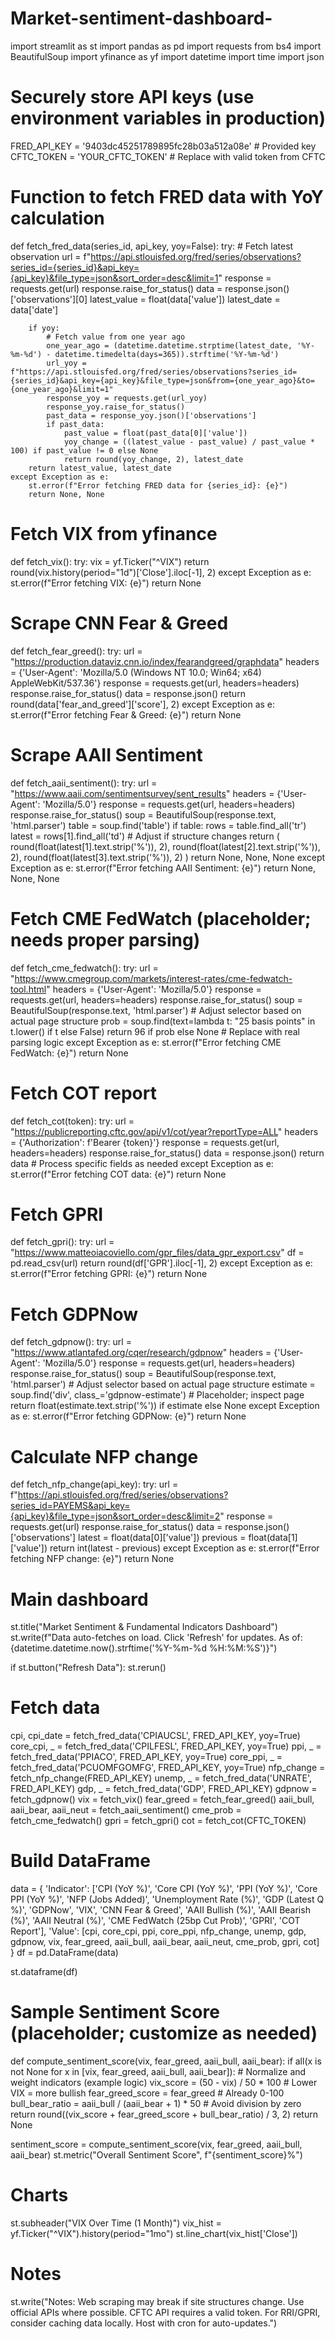 # Market-sentiment-dashboard-
import streamlit as st
import pandas as pd
import requests
from bs4 import BeautifulSoup
import yfinance as yf
import datetime
import time
import json

# Securely store API keys (use environment variables in production)
FRED_API_KEY = '9403dc45251789895fc28b03a512a08e'  # Provided key
CFTC_TOKEN = 'YOUR_CFTC_TOKEN'  # Replace with valid token from CFTC

# Function to fetch FRED data with YoY calculation
def fetch_fred_data(series_id, api_key, yoy=False):
    try:
        # Fetch latest observation
        url = f"https://api.stlouisfed.org/fred/series/observations?series_id={series_id}&api_key={api_key}&file_type=json&sort_order=desc&limit=1"
        response = requests.get(url)
        response.raise_for_status()
        data = response.json()['observations'][0]
        latest_value = float(data['value'])
        latest_date = data['date']

        if yoy:
            # Fetch value from one year ago
            one_year_ago = (datetime.datetime.strptime(latest_date, '%Y-%m-%d') - datetime.timedelta(days=365)).strftime('%Y-%m-%d')
            url_yoy = f"https://api.stlouisfed.org/fred/series/observations?series_id={series_id}&api_key={api_key}&file_type=json&from={one_year_ago}&to={one_year_ago}&limit=1"
            response_yoy = requests.get(url_yoy)
            response_yoy.raise_for_status()
            past_data = response_yoy.json()['observations']
            if past_data:
                past_value = float(past_data[0]['value'])
                yoy_change = ((latest_value - past_value) / past_value * 100) if past_value != 0 else None
                return round(yoy_change, 2), latest_date
        return latest_value, latest_date
    except Exception as e:
        st.error(f"Error fetching FRED data for {series_id}: {e}")
        return None, None

# Fetch VIX from yfinance
def fetch_vix():
    try:
        vix = yf.Ticker("^VIX")
        return round(vix.history(period="1d")['Close'].iloc[-1], 2)
    except Exception as e:
        st.error(f"Error fetching VIX: {e}")
        return None

# Scrape CNN Fear & Greed
def fetch_fear_greed():
    try:
        url = "https://production.dataviz.cnn.io/index/fearandgreed/graphdata"
        headers = {'User-Agent': 'Mozilla/5.0 (Windows NT 10.0; Win64; x64) AppleWebKit/537.36'}
        response = requests.get(url, headers=headers)
        response.raise_for_status()
        data = response.json()
        return round(data['fear_and_greed']['score'], 2)
    except Exception as e:
        st.error(f"Error fetching Fear & Greed: {e}")
        return None

# Scrape AAII Sentiment
def fetch_aaii_sentiment():
    try:
        url = "https://www.aaii.com/sentimentsurvey/sent_results"
        headers = {'User-Agent': 'Mozilla/5.0'}
        response = requests.get(url, headers=headers)
        response.raise_for_status()
        soup = BeautifulSoup(response.text, 'html.parser')
        table = soup.find('table')
        if table:
            rows = table.find_all('tr')
            latest = rows[1].find_all('td')  # Adjust if structure changes
            return (
                round(float(latest[1].text.strip('%')), 2),
                round(float(latest[2].text.strip('%')), 2),
                round(float(latest[3].text.strip('%')), 2)
            )
        return None, None, None
    except Exception as e:
        st.error(f"Error fetching AAII Sentiment: {e}")
        return None, None, None

# Fetch CME FedWatch (placeholder; needs proper parsing)
def fetch_cme_fedwatch():
    try:
        url = "https://www.cmegroup.com/markets/interest-rates/cme-fedwatch-tool.html"
        headers = {'User-Agent': 'Mozilla/5.0'}
        response = requests.get(url, headers=headers)
        response.raise_for_status()
        soup = BeautifulSoup(response.text, 'html.parser')
        # Adjust selector based on actual page structure
        prob = soup.find(text=lambda t: "25 basis points" in t.lower() if t else False)
        return 96 if prob else None  # Replace with real parsing logic
    except Exception as e:
        st.error(f"Error fetching CME FedWatch: {e}")
        return None

# Fetch COT report
def fetch_cot(token):
    try:
        url = "https://publicreporting.cftc.gov/api/v1/cot/year?reportType=ALL"
        headers = {'Authorization': f'Bearer {token}'}
        response = requests.get(url, headers=headers)
        response.raise_for_status()
        data = response.json()
        return data  # Process specific fields as needed
    except Exception as e:
        st.error(f"Error fetching COT data: {e}")
        return None

# Fetch GPRI
def fetch_gpri():
    try:
        url = "https://www.matteoiacoviello.com/gpr_files/data_gpr_export.csv"
        df = pd.read_csv(url)
        return round(df['GPR'].iloc[-1], 2)
    except Exception as e:
        st.error(f"Error fetching GPRI: {e}")
        return None

# Fetch GDPNow
def fetch_gdpnow():
    try:
        url = "https://www.atlantafed.org/cqer/research/gdpnow"
        headers = {'User-Agent': 'Mozilla/5.0'}
        response = requests.get(url, headers=headers)
        response.raise_for_status()
        soup = BeautifulSoup(response.text, 'html.parser')
        # Adjust selector based on actual page structure
        estimate = soup.find('div', class_='gdpnow-estimate')  # Placeholder; inspect page
        return float(estimate.text.strip('%')) if estimate else None
    except Exception as e:
        st.error(f"Error fetching GDPNow: {e}")
        return None

# Calculate NFP change
def fetch_nfp_change(api_key):
    try:
        url = f"https://api.stlouisfed.org/fred/series/observations?series_id=PAYEMS&api_key={api_key}&file_type=json&sort_order=desc&limit=2"
        response = requests.get(url)
        response.raise_for_status()
        data = response.json()['observations']
        latest = float(data[0]['value'])
        previous = float(data[1]['value'])
        return int(latest - previous)
    except Exception as e:
        st.error(f"Error fetching NFP change: {e}")
        return None

# Main dashboard
st.title("Market Sentiment & Fundamental Indicators Dashboard")
st.write(f"Data auto-fetches on load. Click 'Refresh' for updates. As of: {datetime.datetime.now().strftime('%Y-%m-%d %H:%M:%S')}")

if st.button("Refresh Data"):
    st.rerun()

# Fetch data
cpi, cpi_date = fetch_fred_data('CPIAUCSL', FRED_API_KEY, yoy=True)
core_cpi, _ = fetch_fred_data('CPILFESL', FRED_API_KEY, yoy=True)
ppi, _ = fetch_fred_data('PPIACO', FRED_API_KEY, yoy=True)
core_ppi, _ = fetch_fred_data('PCUOMFGOMFG', FRED_API_KEY, yoy=True)
nfp_change = fetch_nfp_change(FRED_API_KEY)
unemp, _ = fetch_fred_data('UNRATE', FRED_API_KEY)
gdp, _ = fetch_fred_data('GDP', FRED_API_KEY)
gdpnow = fetch_gdpnow()
vix = fetch_vix()
fear_greed = fetch_fear_greed()
aaii_bull, aaii_bear, aaii_neut = fetch_aaii_sentiment()
cme_prob = fetch_cme_fedwatch()
gpri = fetch_gpri()
cot = fetch_cot(CFTC_TOKEN)

# Build DataFrame
data = {
    'Indicator': ['CPI (YoY %)', 'Core CPI (YoY %)', 'PPI (YoY %)', 'Core PPI (YoY %)', 'NFP (Jobs Added)', 'Unemployment Rate (%)',
                  'GDP (Latest Q %)', 'GDPNow', 'VIX', 'CNN Fear & Greed', 'AAII Bullish (%)', 'AAII Bearish (%)', 'AAII Neutral (%)',
                  'CME FedWatch (25bp Cut Prob)', 'GPRI', 'COT Report'],
    'Value': [cpi, core_cpi, ppi, core_ppi, nfp_change, unemp, gdp, gdpnow, vix, fear_greed, aaii_bull, aaii_bear, aaii_neut, cme_prob, gpri, cot]
}
df = pd.DataFrame(data)

st.dataframe(df)

# Sample Sentiment Score (placeholder; customize as needed)
def compute_sentiment_score(vix, fear_greed, aaii_bull, aaii_bear):
    if all(x is not None for x in [vix, fear_greed, aaii_bull, aaii_bear]):
        # Normalize and weight indicators (example logic)
        vix_score = (50 - vix) / 50 * 100  # Lower VIX = more bullish
        fear_greed_score = fear_greed  # Already 0-100
        bull_bear_ratio = aaii_bull / (aaii_bear + 1) * 50  # Avoid division by zero
        return round((vix_score + fear_greed_score + bull_bear_ratio) / 3, 2)
    return None

sentiment_score = compute_sentiment_score(vix, fear_greed, aaii_bull, aaii_bear)
st.metric("Overall Sentiment Score", f"{sentiment_score}%")

# Charts
st.subheader("VIX Over Time (1 Month)")
vix_hist = yf.Ticker("^VIX").history(period="1mo")
st.line_chart(vix_hist['Close'])

# Notes
st.write("Notes: Web scraping may break if site structures change. Use official APIs where possible. CFTC API requires a valid token. For RRI/GPRI, consider caching data locally. Host with cron for auto-updates.")
